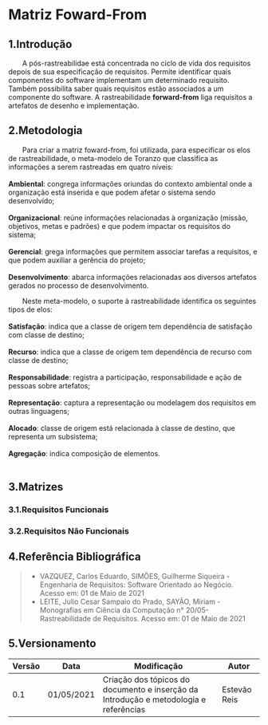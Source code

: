 # Matriz Foward-From
## 1.Introdução
&emsp;&emsp;A pós-rastreabilidae está concentrada no ciclo de vida dos requisitos depois de sua especificação de requisitos. Permite identificar quais componentes do software implementam um determinado requisito. Também possibilita saber quais requisitos estão associados a um componente do software. A rastreabilidade **forward-from** liga requisitos a artefatos de desenho e implementação.

## 2.Metodologia
&emsp;&emsp;Para criar a matriz foward-from, foi utilizada, para especificar os elos de rastreabilidade, o meta-modelo de Toranzo que classifica as informações a serem rastreadas em quatro níveis:</br></br>
**Ambiental**: congrega informações oriundas do contexto ambiental onde a organização está inserida e que podem afetar o sistema sendo desenvolvido;</br></br>
**Organizacional**: reúne informações relacionadas à organização (missão, objetivos, metas e padrões) e que podem impactar os requisitos do sistema;</br></br>
**Gerencial**: grega informações que permitem associar tarefas a requisitos, e que podem auxiliar a gerência do projeto;</br></br>
**Desenvolvimento**: abarca informações relacionadas aos diversos artefatos gerados no processo de desenvolvimento.</br>

&emsp;&emsp;Neste meta-modelo, o suporte à rastreabilidade identifica os seguintes tipos de elos:</br></br>
**Satisfação**: indica que a classe de origem tem dependência de satisfação com classe de destino;</br></br>
**Recurso**: indica que a classe de origem tem dependência de recurso com classe de destino;</br></br>
**Responsabilidade**: registra a participação, responsabilidade e ação de pessoas sobre artefatos;</br></br>
**Representação**: captura a representação ou modelagem dos requisitos em outras linguagens;</br></br>
**Alocado**: classe de origem está relacionada à classe de destino, que representa um subsistema;</br></br>
**Agregação**: indica composição de elementos.</br></br>

## 3.Matrizes

### 3.1.Requisitos Funcionais

### 3.2.Requisitos Não Funcionais
## 4.Referência Bibliográfica
> - VAZQUEZ, Carlos Eduardo, SIMÕES, Guilherme Siqueira - Engenharia de Requisitos: Software Orientado ao Negócio. Acesso em: 01 de Maio de 2021
> - LEITE, Julio Cesar Sampaio do Prado, SAYÃO, Miriam - Monografias em Ciência da Computação n° 20/05- Rastreabilidade de Requisitos. Acesso em: 01 de Maio de 2021
## 5.Versionamento

| Versão | Data       | Modificação                                                                               |       Autor      |
| ------ | ---------- | ----------------------------------------------------------------------------------------- | ---------------- |
|  0.1   | 01/05/2021 | Criação dos tópicos do documento e inserção da Introdução  e metodologia e referências    |  Estevão Reis    |